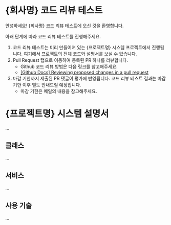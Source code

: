 # {회사명} 코드 리뷰 테스트

안녕하세요! {회사명} 코드 리뷰 테스트에 오신 것을 환영합니다.

아래 단계에 따라 코드 리뷰 테스트를 진행해주세요.

1. 코드 리뷰 테스트는 미리 만들어져 있는 {프로젝트명} 시스템 프로젝트에서 진행됩니다. 여기에서 프로젝트의 전체 코드와 설명서를 보실 수 있습니다.
2. Pull Request 탭으로 이동하여 등록된 PR 하나를 리뷰합니다.
    - Github 코드 리뷰 방법은 다음 링크를 참고해주세요. 
    - [[Github Docs] Reviewing proposed changes in a pull request](https://docs.github.com/en/pull-requests/collaborating-with-pull-requests/reviewing-changes-in-pull-requests/reviewing-proposed-changes-in-a-pull-request)
3. 마감 기한까지 제출된 PR 댓글이 평가에 반영됩니다. 코드 리뷰 테스트 결과는 마감 기한 이후 별도 안내드릴 예정입니다.
    - 마감 기한은 메일의 내용을 참고해주세요.



# {프로젝트명} 시스템 설명서
...

## 클래스
...

## 서비스 
...

## 사용 기술
...
